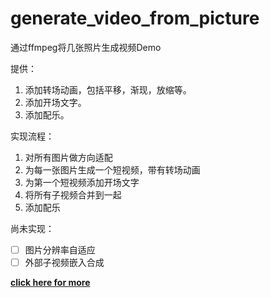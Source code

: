 # generate_video_from_picture
通过ffmpeg将几张照片生成视频Demo

提供：

1. 添加转场动画，包括平移，渐现，放缩等。
2. 添加开场文字。
3. 添加配乐。

实现流程：

1. 对所有图片做方向适配
2. 为每一张图片生成一个短视频，带有转场动画
3. 为第一个短视频添加开场文字
4. 将所有子视频合并到一起
5. 添加配乐


尚未实现：

- [ ] 图片分辨率自适应
- [ ] 外部子视频嵌入合成
 
[**click here for more**](http://www.xiaochundan.com/?p=12)
